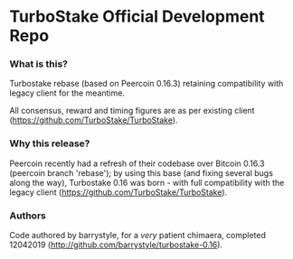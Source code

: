 TurboStake Official Development Repo
====================================

### What is this?

Turbostake rebase (based on Peercoin 0.16.3) retaining compatibility with legacy client for the meantime.

All consensus, reward and timing figures are as per existing client (https://github.com/TurboStake/TurboStake).


### Why this release?

Peercoin recently had a refresh of their codebase over Bitcoin 0.16.3 (peercoin branch 'rebase'); by using this base (and fixing several bugs along the way), Turbostake 0.16 was born - with full compatibility with the legacy client (https://github.com/TurboStake/TurboStake).


### Authors

Code authored by barrystyle, for a _very_ patient chimaera, completed 12042019 (http://github.com/barrystyle/turbostake-0.16).

